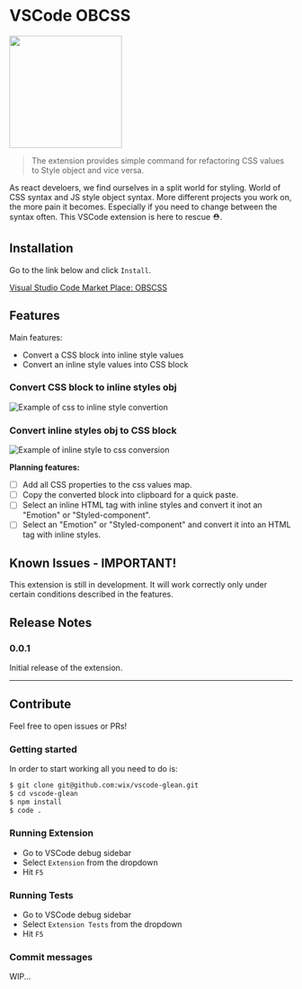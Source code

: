 # VSCode OBCSS

<p align="left">
  <img src="https://github.com/samuherek/vscode-obcss/blob/master/assets/github_logo.png?raw=true" width="200px">
</p>

> The extension provides simple command for refactoring CSS values to Style object and vice versa.

As react develoers, we find ourselves in a split world for styling. World of CSS syntax and JS style object syntax. More different projects you work on, the more pain it becomes. Especially if you need to change between the syntax often. This VSCode extension is here to rescue ⛑️. 

## Installation

Go to the link below and click `Install`.

[Visual Studio Code Market Place: OBSCSS](https://marketplace.visualstudio.com/items?itemName=samuherek.obcss)

## Features

Main features:
- Convert a CSS block into inline style values
- Convert an inline style values into CSS block

### Convert CSS block to inline styles obj

![Example of css to inline style convertion](https://github.com/samuherek/vscode-obcss/blob/master/assets/css-to-obj.gif?raw=true)

### Convert inline styles obj to CSS block 

![Example of inline style to css conversion](https://github.com/samuherek/vscode-obcss/blob/master/assets/obj-to-css.gif?raw=true)


**Planning features:**
- [ ] Add all CSS properties to the css values map.
- [ ] Copy the converted block into clipboard for a quick paste.
- [ ] Select an inline HTML tag with inline styles and convert it inot an "Emotion" or "Styled-component".
- [ ] Select an "Emotion" or "Styled-component" and convert it into an HTML tag with inline styles.

## Known Issues - IMPORTANT!

This extension is still in development. It will work correctly only under certain conditions described in the features.

## Release Notes

### 0.0.1

Initial release of the extension.

-----------------------------------------------------------------------------------------------------------

## Contribute
Feel free to open issues or PRs!

### Getting started

In order to start working all you need to do is:

```sh
$ git clone git@github.com:wix/vscode-glean.git
$ cd vscode-glean
$ npm install
$ code .
```

### Running Extension

- Go to VSCode debug sidebar
- Select `Extension` from the dropdown
- Hit `F5`

### Running Tests

- Go to VSCode debug sidebar
- Select `Extension Tests` from the dropdown
- Hit `F5`

### Commit messages

WIP...
